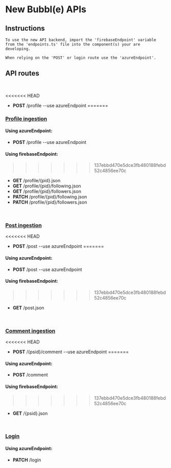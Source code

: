 
# New Bubbl(e) APIs

## Instructions

    To use the new API backend, import the 'firebaseEndpoint' variable from the 'endpoints.ts' file into the component(s) your are developing.

    When relying on the 'POST' or login route use the 'azureEndpoint'.

## API routes

<br>

<<<<<<< HEAD
- **POST** /profile  --use azureEndpoint
=======
### <u>Profile ingestion</u>

#### Using **azureEndpoint**:
- **POST** /profile  --use azureEndpoint

#### Using **firebaseEndpoint**:
>>>>>>> 137ebbd470e5dce3fb480188febd52c4856ee70c
- **GET** /profile/{pid}.json
- **GET** /profile/{pid}/following.json
- **GET** /profile/{pid}/followers.json
- **PATCH** /profile/{pid}/following.json
- **PATCH** /profile/{pid}/followers.json

<br>

### <u>Post ingestion</u>

<<<<<<< HEAD
- **POST** /post --use azureEndpoint
=======
#### Using **azureEndpoint**:
- **POST** /post  --use azureEndpoint

#### Using **firebaseEndpoint**:
>>>>>>> 137ebbd470e5dce3fb480188febd52c4856ee70c
- **GET** /post.json

<br>

### <u>Comment ingestion</u>

<<<<<<< HEAD
- **POST** /{psid}/comment --use azureEndpoint
=======
#### Using **azureEndpoint**:
- **POST** /comment

#### Using **firebaseEndpoint**:
>>>>>>> 137ebbd470e5dce3fb480188febd52c4856ee70c
- **GET** /{psid}.json

<br>

### <u>Login</u>

#### Using **azureEndpoint**:
- **PATCH** /login